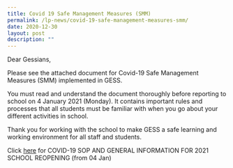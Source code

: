 ```yaml
---
title: Covid 19 Safe Management Measures (SMM)
permalink: /lp-news/covid-19-safe-management-measures-smm/
date: 2020-12-30
layout: post
description: ""
---
```

Dear Gessians,

Please see the attached document for Covid-19 Safe Management Measures (SMM) implemented in GESS.

You must read and understand the document thoroughly before reporting to school on 4 January 2021 (Monday). It contains important rules and processes that all students must be familiar with when you go about your different activities in school.

Thank you for working with the school to make GESS a safe learning and working environment for all staff and students.

Click [here](/files/SOPs-for-students_Sem-1-2021_for-students-reference.pdf) for COVID-19 SOP AND GENERAL INFORMATION FOR 2021 SCHOOL REOPENING (from 04 Jan)

